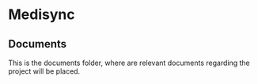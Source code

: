 # Medisync
## Documents
This is the documents folder, where are relevant documents regarding the project will be placed.